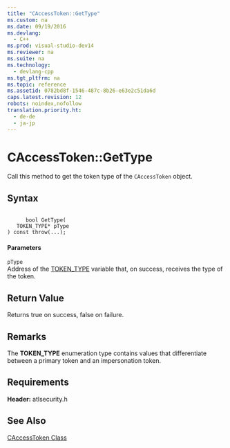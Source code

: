 ```yaml
---
title: "CAccessToken::GetType"
ms.custom: na
ms.date: 09/19/2016
ms.devlang: 
  - C++
ms.prod: visual-studio-dev14
ms.reviewer: na
ms.suite: na
ms.technology: 
  - devlang-cpp
ms.tgt_pltfrm: na
ms.topic: reference
ms.assetid: 0782bd8f-1546-487c-8b26-e63e2c51da6d
caps.latest.revision: 12
robots: noindex,nofollow
translation.priority.ht: 
  - de-de
  - ja-jp
---
```

# CAccessToken::GetType
Call this method to get the token type of the `CAccessToken` object.  
  
## Syntax  
  
```  
  
      bool GetType(  
   TOKEN_TYPE* pType  
) const throw(...);  
```  
  
#### Parameters  
 `pType`  
 Address of the [TOKEN_TYPE](http://msdn.microsoft.com/library/windows/desktop/aa379633) variable that, on success, receives the type of the token.  
  
## Return Value  
 Returns true on success, false on failure.  
  
## Remarks  
 The **TOKEN_TYPE** enumeration type contains values that differentiate between a primary token and an impersonation token.  
  
## Requirements  
 **Header:** atlsecurity.h  
  
## See Also  
 [CAccessToken Class](../vs140/CAccessToken-Class.md)